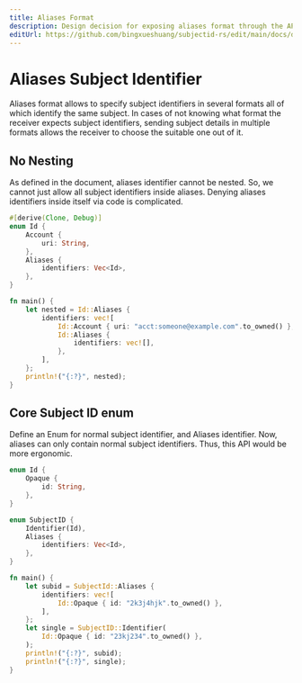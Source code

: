 ```yaml
---
title: Aliases Format
description: Design decision for exposing aliases format through the API.
editUrl: https://github.com/bingxueshuang/subjectid-rs/edit/main/docs/design/03-aliases.md
---
```


# Aliases Subject Identifier

Aliases format allows to specify subject identifiers in several formats all
of which identify the same subject. In cases of not knowing what format the
receiver expects subject identifiers, sending subject details in multiple
formats allows the receiver to choose the suitable one out of it.

## No Nesting

As defined in the document, aliases identifier cannot be nested. So, we
cannot just allow all subject identifiers inside aliases. Denying aliases
identifiers inside itself via code is complicated.

```rust
#[derive(Clone, Debug)]
enum Id {
    Account {
        uri: String,
    },
    Aliases {
        identifiers: Vec<Id>,
    },
}

fn main() {
    let nested = Id::Aliases {
        identifiers: vec![
            Id::Account { uri: "acct:someone@example.com".to_owned() },
            Id::Aliases {
                identifiers: vec![],
            },
        ],
    };
    println!("{:?}", nested);
}
```

## Core Subject ID enum

Define an Enum for normal subject identifier, and Aliases identifier. Now,
aliases can only contain normal subject identifiers. Thus, this API would
be more ergonomic.

```rust
enum Id {
    Opaque {
        id: String,
    },
}

enum SubjectID {
    Identifier(Id),
    Aliases {
        identifiers: Vec<Id>,
    },
}

fn main() {
    let subid = SubjectId::Aliases {
        identifiers: vec![
            Id::Opaque { id: "2k3j4hjk".to_owned() },
        ],
    };
    let single = SubjectID::Identifier(
        Id::Opaque { id: "23kj234".to_owned() },
    );
    println!("{:?}", subid);
    println!("{:?}", single);
}
```
